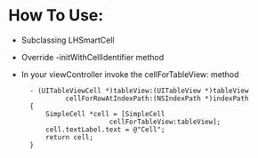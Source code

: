 How To Use:
=====
* Subclassing LHSmartCell
* Override -initWithCellIdentifier method
* In your viewController invoke the cellForTableView: method

		- (UITableViewCell *)tableView:(UITableView *)tableView 
				 cellForRowAtIndexPath:(NSIndexPath *)indexPath
		{
			SimpleCell *cell = [SimpleCell  
							cellForTableView:tableView];
			cell.textLabel.text = @"Cell";
			return cell;
		}